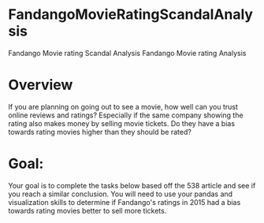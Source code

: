 # FandangoMovieRatingScandalAnalysis
Fandango Movie rating Scandal Analysis
Fandango Movie rating Analysis
# Overview

If you are planning on going out to see a movie, how well can you trust online reviews and ratings?
Especially if the same company showing the rating also makes money by selling movie tickets.
Do they have a bias towards rating movies higher than they should be rated?

# Goal:

Your goal is to complete the tasks below based off the 538 article and see if you reach a similar conclusion. 
You will need to use your pandas and visualization skills to determine if Fandango's ratings in 2015 had a bias towards rating movies better to sell more tickets.
